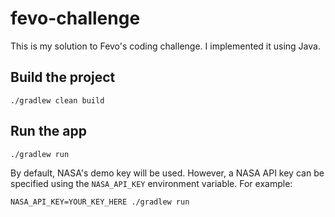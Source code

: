 # fevo-challenge

This is my solution to Fevo's coding challenge. I implemented it using Java.

## Build the project

    ./gradlew clean build

## Run the app

    ./gradlew run    

By default, NASA's demo key will be used. However, a NASA API key can be specified using the `NASA_API_KEY` environment variable. For example:

    NASA_API_KEY=YOUR_KEY_HERE ./gradlew run
